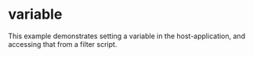# variable

This example demonstrates setting a variable in the host-application, and accessing that from a filter script.

